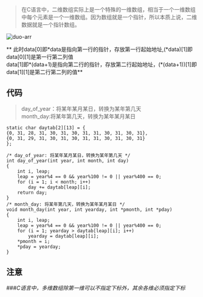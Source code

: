 > 在C语言中，二维数组实际上是一个特殊的一维数组，相当于一个一维数组中每个元素是一个一维数组。因为数组就是一个指针，所以本质上说，二维数据就是一个指针数组。


![duo-arr](http://7xocno.com1.z0.glb.clouddn.com/duo-arr.png)


** 此时data[0]即\*data是指向第一行的指针，存放第一行起始地址,(\*data)[1]即data[0][1]是第一行第二列值<br/>
data[1]即\*(data+1)是指向第二行的指针，存放第二行起始地址，(\*(data+1))[1]即data[1][1]是第二行第二列的值**


## 代码

> day_of_year：将某年某月某日，转换为某年第几天<br/>
month_day:将某年第几天，转换为某年某月某日


    static char daytab[2][13] = {
    {0, 31, 28, 31, 30, 31, 30, 31, 31, 30, 31, 30, 31},
    {0, 31, 29, 31, 30, 31, 30, 31, 31, 30, 31, 30, 31}
    };
    
    /* day_of_year: 将某年某月某日，转换为某年第几天 */
    int day_of_year(int year, int month, int day)
    {
        int i, leap;
        leap = year%4 == 0 && year%100 != 0 || year%400 == 0;
        for (i = 1; i < month; i++)
            day += daytab[leap][i];
        return day;
    }
    /* month_day: 将某年第几天，转换为某年某月某日 */
    void month_day(int year, int yearday, int *pmonth, int *pday)
    {
        int i, leap;
        leap = year%4 == 0 && year%100 != 0 || year%400 == 0;
        for (i = 1; yearday > daytab[leap][i]; i++)
            yearday = daytab[leap][i];
        *pmonth = i;
        *pday = yearday;
    }


## 注意

###*C语言中，多维数组除第一维可以不指定下标外，其余各维必须指定下标*